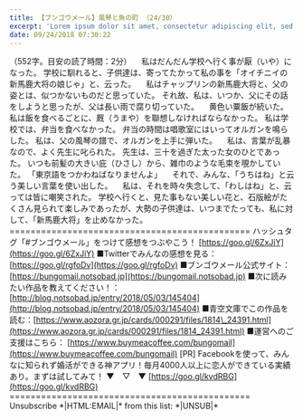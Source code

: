 ```yaml
---
title: 【ブンゴウメール】風琴と魚の町 （24/30）
excerpt: 'Lorem ipsum dolor sit amet, consectetur adipiscing elit, sed do eiusmod tempor incididunt ut labore et dolore magna aliqua. Praesent elementum facilisis leo vel fringilla est ullamcorper eget. At imperdiet dui accumsan sit amet nulla facilisi morbi tempus.'
date: 09/24/2018 07:30:22
---
```


（552字。目安の読了時間：2分） 　私はだんだん学校へ行く事が厭（いや）になった。 学校に馴れると、子供達は、寄ってたかって私の事を「オイチニイの新馬鹿大将の娘じゃ」と、云った。 　私はチャップリンの新馬鹿大将と、父の姿とは、似つかないものだと思っていた。 それ故、私は、いつか、父にその話をしようと思ったが、父は長い雨で腐り切っていた。 　黄色い粟飯が続いた。 私は飯を食べるごとに、厩（うまや）を聯想しなければならなかった。 私は学校では、弁当を食べなかった。 弁当の時間は唱歌室にはいってオルガンを鳴らした。 私は、父の風琴の譜で、オルガンを上手に弾いた。 　私は、言葉が乱暴なので、よく先生に叱られた。 先生は、三十を過ぎた太った女のひとであった。 いつも前髪の大きい庇（ひさし）から、雑巾のような毛束を覗かしていた。 「東京語をつかわねばなりませんよ」 　それで、みんな、「うちはね」と云う美しい言葉を使い出した。 　私は、それを時々失念して、「わしはね」と、云っては皆に嘲笑された。 学校へ行くと、見た事もない美しい花と、石版絵がたくさん見られて楽しみであったが、大勢の子供達は、いつまでたっても、私に対して、「新馬鹿大将」を止めなかった。 ============================================== ハッシュタグ「#ブンゴウメール」をつけて感想をつぶやこう！ [https://goo.gl/6ZxJiY](https://goo.gl/6ZxJiY) ■Twitterでみんなの感想を見る：[https://goo.gl/rgfoDv](https://goo.gl/rgfoDv) ■ブンゴウメール公式サイト：[https://bungomail.notsobad.jp](https://bungomail.notsobad.jp) ■次に読みたい作品を教えてください！：[http://blog.notsobad.jp/entry/2018/05/03/145404](http://blog.notsobad.jp/entry/2018/05/03/145404) ■青空文庫でこの作品を読む：[https://www.aozora.gr.jp/cards/000291/files/1814\_24391.html](https://www.aozora.gr.jp/cards/000291/files/1814_24391.html) ■運営へのご支援はこちら： [https://www.buymeacoffee.com/bungomail](https://www.buymeacoffee.com/bungomail) \[PR\] Facebookを使って、みんなに知られず婚活ができる神アプリ！毎月4000人以上に恋人ができている実績あり。まずは試してみて！ ▼　▽　▼ [https://goo.gl/kvdRBG](https://goo.gl/kvdRBG) ============================================== Unsubscribe \*|HTML:EMAIL|\* from this list: \*|UNSUB|\*